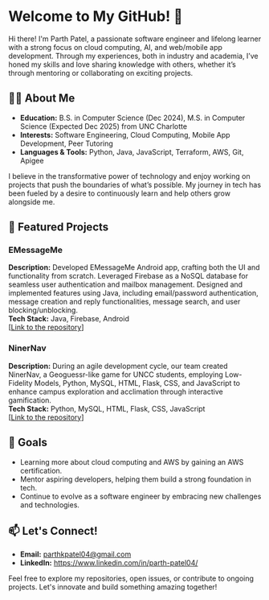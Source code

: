 # Welcome to My GitHub! 👋

Hi there! I'm Parth Patel, a passionate software engineer and lifelong learner with a strong focus on cloud computing, AI, and web/mobile app development. Through my experiences, both in industry and academia, I’ve honed my skills and love sharing knowledge with others, whether it’s through mentoring or collaborating on exciting projects.

## 👨‍💻 About Me

- **Education:** B.S. in Computer Science (Dec 2024), M.S. in Computer Science (Expected Dec 2025) from UNC Charlotte
- **Interests:** Software Engineering, Cloud Computing, Mobile App Development, Peer Tutoring
- **Languages & Tools:** Python, Java, JavaScript, Terraform, AWS, Git, Apigee

I believe in the transformative power of technology and enjoy working on projects that push the boundaries of what’s possible. My journey in tech has been fueled by a desire to continuously learn and help others grow alongside me.

## 🌟 Featured Projects

### EMessageMe
**Description:** Developed EMessageMe Android app, crafting both the UI and functionality from scratch. Leveraged Firebase as a NoSQL database for seamless user authentication and mailbox management. Designed and implemented features using Java, including email/password authentication, message creation and reply functionalities, message search, and user blocking/unblocking.  
**Tech Stack:** Java, Firebase, Android  
[[Link to the repository]([#](https://github.com/parth448812/Mobile-Application-Development/tree/main/More%20on%20Firebase%20and%20Data%20Storage/Assignment11))]  

### NinerNav
**Description:** During an agile development cycle, our team created NinerNav, a Geoguessr-like game for UNCC students, employing Low-Fidelity Models, Python, MySQL, HTML, Flask, CSS, and JavaScript to enhance campus exploration and acclimation through interactive gamification.  
**Tech Stack:** Python, MySQL, HTML, Flask, CSS, JavaScript  
[[Link to the repository]([#](https://github.com/sriyamac/NinerNav))]  

## 🎯 Goals

- Learning more about cloud computing and AWS by gaining an AWS certification.
- Mentor aspiring developers, helping them build a strong foundation in tech.
- Continue to evolve as a software engineer by embracing new challenges and technologies.

## 📫 Let's Connect!

- **Email:** parthkpatel04@gmail.com
- **LinkedIn:** https://www.linkedin.com/in/parth-patel04/

Feel free to explore my repositories, open issues, or contribute to ongoing projects. Let's innovate and build something amazing together!
